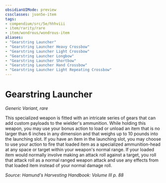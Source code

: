```yaml
---
obsidianUIMode: preview
cssclasses: json5e-item
tags:
- compendium/src/5e/hhhviii
- item/rarity/rare
- item/wondrous/wondrous-item
aliases: 
- "Gearstring Launcher"
- "Gearstring Launcher Heavy Crossbow"
- "Gearstring Launcher Light Crossbow"
- "Gearstring Launcher Longbow"
- "Gearstring Launcher Shortbow"
- "Gearstring Launcher Hand Crossbow"
- "Gearstring Launcher Light Repeating Crossbow"
---
```

# Gearstring Launcher
*Generic Variant, rare*  


This specialized weapon is fitted with an intricate series of gears that can add custom payloads to the wielder's ammunition. While holding this weapon, you may use your bonus action to load or unload an item that is no larger than 6 inches in any dimension and that weighs up to 10 pounds into the launching slot. If you have an item in the launching slot, you may choose to use your action to fire that loaded item as a specialized ammunition-head at any space or target within your weapon's normal range. If your loaded item would normally involve making an attack roll against a target, you roll that attack roll as a normal ranged weapon attack and use any effects from that loaded item instead of your normal damage roll.

*Source: Hamund's Harvesting Handbook: Volume III p. 88*